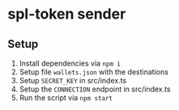 # spl-token sender

## Setup

1. Install dependencies via `npm i`
2. Setup file `wallets.json` with the destinations
3. Setup `SECRET_KEY` in src/index.ts
4. Setup the `CONNECTION` endpoint in src/index.ts 
5. Run the script via `npm start`